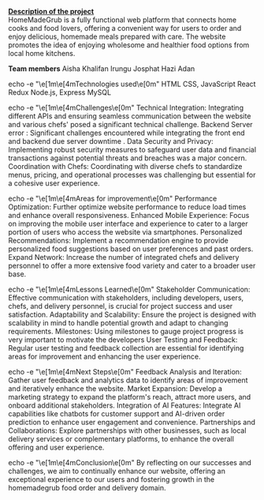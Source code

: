 <strong><u>Description of the project</u></strong>  
HomeMadeGrub is a fully functional web platform that connects home cooks and food lovers, offering a convenient way for users to order and enjoy delicious, homemade meals prepared with care. The website promotes the idea of enjoying wholesome and healthier food options from local home kitchens.

**__Team members__**
Aisha Khalifan 
Irungu Josphat
Hazi Adan


echo -e "\e[1m\e[4mTechnologies used\e[0m"
HTML
CSS,
JavaScript
React
Redux
Node.js, Express
MySQL

echo -e "\e[1m\e[4mChallenges\e[0m"
Technical Integration: Integrating different APIs and ensuring seamless communication between the website and various chefs'  posed a significant technical challenge.
Backend Server error : Significant challenges encountered while integrating the front end and backend due server downtime .
Data Security and Privacy: Implementing robust security measures to safeguard user data and financial transactions against potential threats and breaches was a major concern.
Coordination with Chefs: Coordinating with diverse chefs to standardize menus, pricing, and operational processes was challenging but essential for a cohesive user experience.

echo -e "\e[1m\e[4mAreas for improvement\e[0m"
Performance Optimization: Further optimize website performance to reduce load times and enhance overall responsiveness.
Enhanced Mobile Experience: Focus on improving the mobile user interface and experience to cater to a larger portion of users who access the website via smartphones.
Personalized Recommendations: Implement a recommendation engine to provide personalized food suggestions based on user preferences and past orders.
Expand  Network: Increase the number of integrated chefs and delivery personnel to offer a more extensive food variety and cater to a broader user base.

echo -e "\e[1m\e[4mLessons Learned\e[0m"
Stakeholder Communication: Effective communication with stakeholders, including developers, users, chefs, and delivery personnel, is crucial for project success and user satisfaction.
Adaptability and Scalability: Ensure the project is designed with scalability in mind to handle potential growth and adapt to changing requirements.
Milestones: Using milestones to gauge project progress is very important to motivate the developers
User Testing and Feedback: Regular user testing and feedback collection are essential for identifying areas for improvement and enhancing the user experience.

echo -e "\e[1m\e[4mNext Steps\e[0m"
Feedback Analysis and Iteration: Gather user feedback and analytics data to identify areas of improvement and iteratively enhance the website.
Market Expansion: Develop a marketing strategy to expand the platform's reach, attract more users, and onboard additional stakeholders.
Integration of AI Features: Integrate AI capabilities like chatbots for customer support and AI-driven order prediction to enhance user engagement and convenience.
Partnerships and Collaborations: Explore partnerships with other businesses, such as local delivery services or complementary platforms, to enhance the overall offering and user experience.

echo -e "\e[1m\e[4mConclusion\e[0m"
By reflecting on our successes and challenges, we aim to continually enhance our website, offering an exceptional experience to our users and fostering growth in the homemadegrub food order and delivery domain.
